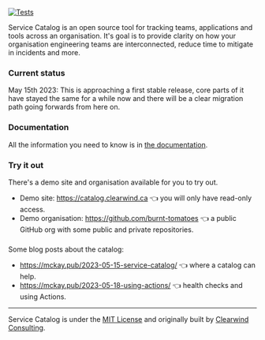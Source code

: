 [![Tests](https://github.com/clearwind-ca/service-catalog/actions/workflows/django.yml/badge.svg)](https://github.com/clearwind-ca/service-catalog/actions/workflows/django.yml)

Service Catalog is an open source tool for tracking teams, applications and tools across an organisation. It's goal is to provide clarity on how your organisation engineering teams are interconnected, reduce time to mitigate in incidents and more.

### Current status

May 15th 2023: This is approaching a first stable release, core parts of it have stayed the same for a while now and there will be a clear migration path going forwards from here on.

### Documentation

All the information you need to know is in [the documentation](docs).

### Try it out

There's a demo site and organisation available for you to try out.

* Demo site: https://catalog.clearwind.ca 👈 you will only have read-only access.
* Demo organisation: https://github.com/burnt-tomatoes 👈 a public GitHub org with some public and private repositories.

###

Some blog posts about the catalog:

* https://mckay.pub/2023-05-15-service-catalog/ 👈 where a catalog can help.
* https://mckay.pub/2023-05-18-using-actions/ 👈 health checks and using Actions.
---

Service Catalog is under the [MIT License](LICENSE.md) and originally built by [Clearwind Consulting](https://clearwind.ca).

